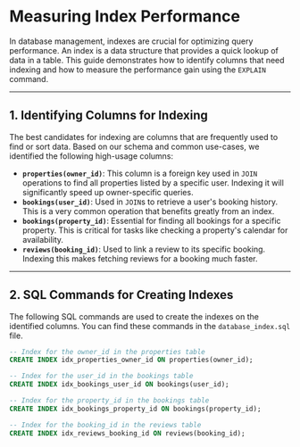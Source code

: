 # Measuring Index Performance

In database management, indexes are crucial for optimizing query performance. An index is a data structure that provides a quick lookup of data in a table. This guide demonstrates how to identify columns that need indexing and how to measure the performance gain using the `EXPLAIN` command.

---

## 1. Identifying Columns for Indexing

The best candidates for indexing are columns that are frequently used to find or sort data. Based on our schema and common use-cases, we identified the following high-usage columns:

* **`properties(owner_id)`**: This column is a foreign key used in `JOIN` operations to find all properties listed by a specific user. Indexing it will significantly speed up owner-specific queries.
* **`bookings(user_id)`**: Used in `JOIN`s to retrieve a user's booking history. This is a very common operation that benefits greatly from an index.
* **`bookings(property_id)`**: Essential for finding all bookings for a specific property. This is critical for tasks like checking a property's calendar for availability.
* **`reviews(booking_id)`**: Used to link a review to its specific booking. Indexing this makes fetching reviews for a booking much faster.

---

## 2. SQL Commands for Creating Indexes

The following SQL commands are used to create the indexes on the identified columns. You can find these commands in the `database_index.sql` file.

```sql
-- Index for the owner_id in the properties table
CREATE INDEX idx_properties_owner_id ON properties(owner_id);

-- Index for the user_id in the bookings table
CREATE INDEX idx_bookings_user_id ON bookings(user_id);

-- Index for the property_id in the bookings table
CREATE INDEX idx_bookings_property_id ON bookings(property_id);

-- Index for the booking_id in the reviews table
CREATE INDEX idx_reviews_booking_id ON reviews(booking_id);
